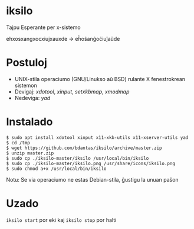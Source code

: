 # iksilo
Tajpu Esperante per x-sistemo

ehxosxangxocxiujxauxde -> eĥoŝanĝoĉiuĵaŭde

# Postuloj
- UNIX-stila operaciumo (GNU/Linukso aŭ BSD) rulante X fenestrokrean sistemon
- Devigaj: *xdotool*, *xinput*, *setxkbmap*, *xmodmap*
- Nedeviga: *yad*

# Instalado
```
$ sudo apt install xdotool xinput x11-xkb-utils x11-xserver-utils yad
$ cd /tmp
$ wget https://github.com/bdantas/iksilo/archive/master.zip
$ unzip master.zip
$ sudo cp ./iksilo-master/iksilo /usr/local/bin/iksilo
$ sudo cp ./iksilo-master/iksilo.png /usr/share/icons/iksilo.png
$ sudo chmod a+x /usr/local/bin/iksilo
```
Notu: Se via operaciumo ne estas Debian-stila, ĝustigu la unuan paŝon

# Uzado
`iksilo start` por eki kaj `iksilo stop` por halti
